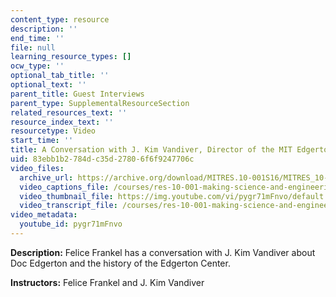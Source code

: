 ```yaml
---
content_type: resource
description: ''
end_time: ''
file: null
learning_resource_types: []
ocw_type: ''
optional_tab_title: ''
optional_text: ''
parent_title: Guest Interviews
parent_type: SupplementalResourceSection
related_resources_text: ''
resource_index_text: ''
resourcetype: Video
start_time: ''
title: A Conversation with J. Kim Vandiver, Director of the MIT Edgerton Center
uid: 83ebb1b2-784d-c35d-2780-6f6f9247706c
video_files:
  archive_url: https://archive.org/download/MITRES.10-001S16/MITRES_10-001S16_Track44_300k.mp4
  video_captions_file: /courses/res-10-001-making-science-and-engineering-pictures-a-practical-guide-to-presenting-your-work-spring-2016/867012f9c76b57629c0433509cd9008e_pygr71mFnvo.vtt
  video_thumbnail_file: https://img.youtube.com/vi/pygr71mFnvo/default.jpg
  video_transcript_file: /courses/res-10-001-making-science-and-engineering-pictures-a-practical-guide-to-presenting-your-work-spring-2016/eb7ce9ceb8d23b4ffdae7d040dfdd0d6_pygr71mFnvo.pdf
video_metadata:
  youtube_id: pygr71mFnvo
---
```


**Description:** Felice Frankel has a conversation with J. Kim Vandiver about Doc Edgerton and the history of the Edgerton Center.

**Instructors:** Felice Frankel and J. Kim Vandiver



